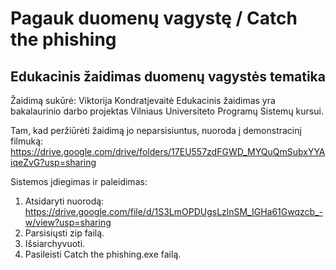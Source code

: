 # Pagauk duomenų vagystę / Catch the phishing
## Edukacinis žaidimas duomenų vagystės tematika

Žaidimą sukūrė: Viktorija Kondratjevaitė 
Edukacinis žaidimas yra bakalaurinio darbo projektas Vilniaus Universiteto Programų Sistemų kursui. 

Tam, kad peržiūrėti žaidimą jo neparsisiuntus, nuoroda į demonstracinį filmuką: https://drive.google.com/drive/folders/17EU557zdFGWD_MYQuQmSubxYYAiqeZvG?usp=sharing

Sistemos įdiegimas ir paleidimas: 
1. Atsidaryti nuorodą: https://drive.google.com/file/d/1S3LmOPDUgsLzlnSM_IGHa61Gwqzcb_-w/view?usp=sharing 
2. Parsisiųsti zip failą. 
3. Išsiarchyvuoti. 
4. Pasileisti Catch the phishing.exe failą. 
